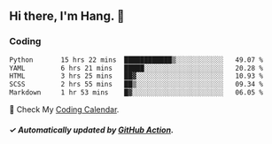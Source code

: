 ## Hi there, I'm Hang. 👋

### Coding

<!--START_SECTION:waka-->

```txt
Python       15 hrs 22 mins  ████████████▒░░░░░░░░░░░░   49.07 %
YAML         6 hrs 21 mins   █████░░░░░░░░░░░░░░░░░░░░   20.28 %
HTML         3 hrs 25 mins   ██▓░░░░░░░░░░░░░░░░░░░░░░   10.93 %
SCSS         2 hrs 55 mins   ██▒░░░░░░░░░░░░░░░░░░░░░░   09.34 %
Markdown     1 hr 53 mins    █▓░░░░░░░░░░░░░░░░░░░░░░░   06.05 %
```

<!--END_SECTION:waka-->

🎉 Check My [Coding Calendar](https://github-chart-huhuhang.vercel.app/huhuhang).

##### ✓ Automatically updated by [GitHub Action](https://github.com/huhuhang/huhuhang/actions).

